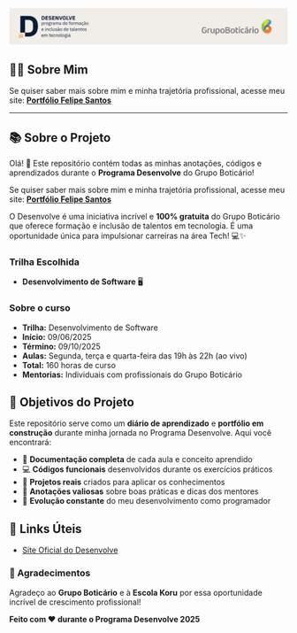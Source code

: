![Banner do Programa Desenvolve](banner.jpg)

## 👨‍💻 Sobre Mim

Se quiser saber mais sobre mim e minha trajetória profissional, acesse meu site: **[Portfólio Felipe Santos](https://webcvfelipe.vercel.app/home)**

---

## 📚 Sobre o Projeto

Olá! 👋 Este repositório contém todas as minhas anotações, códigos e aprendizados durante o **Programa Desenvolve** do Grupo Boticário! 

Se quiser saber mais sobre mim e minha trajetória profissional, acesse meu site: **[Portfólio Felipe Santos](https://webcvfelipe.vercel.app/home)**

O Desenvolve é uma iniciativa incrível e **100% gratuita** do Grupo Boticário que oferece formação e inclusão de talentos em tecnologia. É uma oportunidade única para impulsionar carreiras na área Tech! 💻✨

### Trilha Escolhida
- **Desenvolvimento de Software** 🖥️

### Sobre o curso
- **Trilha:** Desenvolvimento de Software
- **Início:** 09/06/2025
- **Término:** 09/10/2025
- **Aulas:** Segunda, terça e quarta-feira das 19h às 22h (ao vivo)
- **Total:** 160 horas de curso
- **Mentorias:** Individuais com profissionais do Grupo Boticário


## 🎯 Objetivos do Projeto

Este repositório serve como um **diário de aprendizado** e **portfólio em construção** durante minha jornada no Programa Desenvolve. Aqui você encontrará:

- 📖 **Documentação completa** de cada aula e conceito aprendido
- 💻 **Códigos funcionais** desenvolvidos durante os exercícios práticos
- 🎨 **Projetos reais** criados para aplicar os conhecimentos
- 📝 **Anotações valiosas** sobre boas práticas e dicas dos mentores
- 🚀 **Evolução constante** do meu desenvolvimento como programador

## 🔗 Links Úteis

- [Site Oficial do Desenvolve](https://desenvolve.grupoboticario.com.br/)


### 💖 Agradecimentos

Agradeço ao **Grupo Boticário** e à **Escola Koru** por essa oportunidade incrível de crescimento profissional! 


**Feito com ❤️ durante o Programa Desenvolve 2025** 